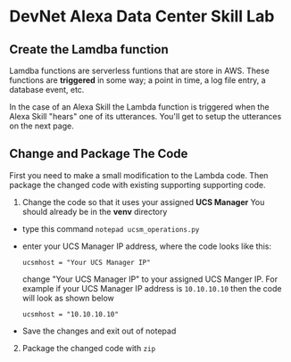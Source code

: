 # DevNet Alexa Data Center Skill Lab

## Create the Lamdba function
Lamdba functions are serverless funtions that are store in AWS. These functions are **triggered** in some way; a point in time, a log file entry, a database event, etc.

In the case of an Alexa Skill the Lambda function is triggered when the Alexa Skill "hears" one of its utterances. You'll get to setup the utterances on the next page.

## Change and Package The Code

First you need to make a small modification to the Lambda code. Then package the changed code with existing supporting supporting code.

1. Change the code so that it uses your assigned **UCS Manager** You should already be in the **venv** directory

  - type this command `notepad ucsm_operations.py`

  - enter your UCS Manager IP address, where the code looks like this:

    `ucsmhost = "Your UCS Manager IP"`

    change "Your UCS Manager IP" to your assigned UCS Manger IP. For example if your UCS Manager IP address is `10.10.10.10` then the code will look as shown below

    `ucsmhost = "10.10.10.10"`

  - Save the changes and exit out of notepad

2. Package the changed code with `zip`
